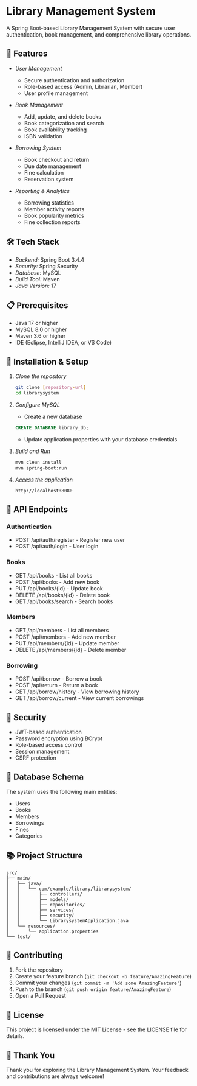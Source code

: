 # Library Management System

A Spring Boot-based Library Management System with secure user authentication, book management, and comprehensive library operations.

## 🚀 Features

- *User Management*
  - Secure authentication and authorization
  - Role-based access (Admin, Librarian, Member)
  - User profile management

- *Book Management*
  - Add, update, and delete books
  - Book categorization and search
  - Book availability tracking
  - ISBN validation

- *Borrowing System*
  - Book checkout and return
  - Due date management
  - Fine calculation
  - Reservation system

- *Reporting & Analytics*
  - Borrowing statistics
  - Member activity reports
  - Book popularity metrics
  - Fine collection reports

## 🛠 Tech Stack

- *Backend:* Spring Boot 3.4.4
- *Security:* Spring Security
- *Database:* MySQL
- *Build Tool:* Maven
- *Java Version:* 17

## 📋 Prerequisites

- Java 17 or higher
- MySQL 8.0 or higher
- Maven 3.6 or higher
- IDE (Eclipse, IntelliJ IDEA, or VS Code)

## 🔧 Installation & Setup

1. *Clone the repository*
   ```bash
   git clone [repository-url]
   cd librarysystem
   ```

2. *Configure MySQL*
   - Create a new database
   ```sql
   CREATE DATABASE library_db;
   ```
   - Update application.properties with your database credentials

3. *Build and Run*
   ```bash
   mvn clean install
   mvn spring-boot:run
   ```

4. *Access the application*
   ```
   http://localhost:8080
   ```

## 🔑 API Endpoints

### Authentication
- POST /api/auth/register - Register new user
- POST /api/auth/login - User login

### Books
- GET /api/books - List all books
- POST /api/books - Add new book
- PUT /api/books/{id} - Update book
- DELETE /api/books/{id} - Delete book
- GET /api/books/search - Search books

### Members
- GET /api/members - List all members
- POST /api/members - Add new member
- PUT /api/members/{id} - Update member
- DELETE /api/members/{id} - Delete member

### Borrowing
- POST /api/borrow - Borrow a book
- POST /api/return - Return a book
- GET /api/borrow/history - View borrowing history
- GET /api/borrow/current - View current borrowings

## 🔐 Security

- JWT-based authentication
- Password encryption using BCrypt
- Role-based access control
- Session management
- CSRF protection

## 📝 Database Schema

The system uses the following main entities:
- Users
- Books
- Members
- Borrowings
- Fines
- Categories

## 📚 Project Structure

```
src/
├── main/
│   ├── java/
│   │   └── com/example/library/librarysystem/
│   │       ├── controllers/
│   │       ├── models/
│   │       ├── repositories/
│   │       ├── services/
│   │       ├── security/
│   │       └── LibrarysystemApplication.java
│   └── resources/
│       └── application.properties
└── test/
```

## 🤝 Contributing

1. Fork the repository
2. Create your feature branch (`git checkout -b feature/AmazingFeature`)
3. Commit your changes (`git commit -m 'Add some AmazingFeature'`)
4. Push to the branch (`git push origin feature/AmazingFeature`)
5. Open a Pull Request

## 📄 License

This project is licensed under the MIT License - see the LICENSE file for details.

## 🙏 Thank You

Thank you for exploring the Library Management System. Your feedback and contributions are always welcome! 